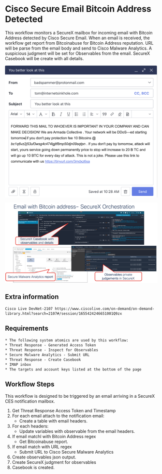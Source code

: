 # Cisco Secure Email Bitcoin Address Detected

This workflow monitors a SecureX mailbox for incoming email with Bitcoin Address detected by Cisco Secure Email. When an email is received, the workflow get report from Bitcoinabuse for Bitcoin Address reputation. URL will be parse from the email body and send to Cisco Malware Analytics. A suspicious judgment will be set for Observables from the email. SecureX Casebook will be create with all details.

<span style="display:block;text-align:center">![](img/email.png)</span>

![](img/final.png)

## Extra information
	Cisco Live DevNet-2107 https://www.ciscolive.com/on-demand/on-demand-library.html?search=2107#/session/1655424246651001Q9zx
  
  ## Requirements
    * The following system atomics are used by this workflow:
    * Threat Response - Generated Access Token
    * Threat Response - Inspect for Observables
    * Secure Malware Analytics - Submit URL
    * Threat Response - Create Casebook
    * IMAP inbox
    * The targets and account keys listed at the bottom of the page

## Workflow Steps

This workflow is designed to be triggered by an email arriving in a SecureX CES notification mailbox.

1.  Get Threat Response Access Token and Timestamp
2. For each email attach to the notification email:
	- Create a table with email headers.
3. For each headers:
	- Update variables with observable from the email headers.
4. If email matchl with Bitcoin Address regex
 	- Get Bitcoinabuse report.
5. If email match with URL regex 
	- Submit URL to Cisco Secure Malware Analytics
6. Create observables json output.
7. Create SecureX judgment for observables
8. Casebook is created. 
